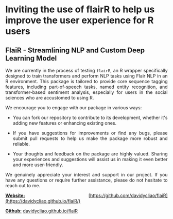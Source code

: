 # Inviting the use of flairR to help us improve the user experience for R users


## FlaiR - Streamlining NLP and Custom Deep Learning Model 


<div style="text-align: justify">



We are currently in the process of testing `flairR`, an R wrapper specifically designed to train transformers and perform NLP tasks using Flair NLP in an R environment. This package is tailored to provide core sequence tagging features, including part-of-speech tasks, named entity recognition, and transformer-based sentiment analysis, especially for users in the social sciences who are accustomed to using R.

We encourage you to engage with our package in various ways:

- You can fork our repository to contribute to its development, whether it's adding new features or enhancing existing ones.

- If you have suggestions for improvements or find any bugs, please submit pull requests to help us make the package more robust and reliable.

- Your thoughts and feedback on the package are highly valued. Sharing your experiences and suggestions will assist us in making it even better and more user-friendly.


We genuinely appreciate your interest and support in our project. If you have any questions or require further assistance, please do not hesitate to reach out to me.


<u>**Website:**</u> [https://github.com/davidycliao/flaiR](https://davidycliao.github.io/flaiR/)

<u>**Github:**</u> [davidycliao.github.io/flaiR](https://github.com/davidycliao/flaiR)



</div>
